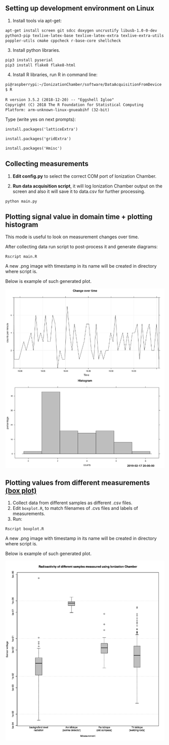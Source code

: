 ## Setting up development environment on Linux

1.  Install tools via apt-get:

```console
apt-get install screen git sdcc doxygen uncrustify libusb-1.0-0-dev python3-pip texlive-latex-base texlive-latex-extra texlive-extra-utils poppler-utils cmake cppcheck r-base-core shellcheck
```

3. Install python libraries.
```console
pip3 install pyserial
pip3 install flake8 flake8-html
```

4. Install R libraries, run R in command line:
```console
pi@raspberrypi:~/IonizationChamber/software/DataAcquisitionFromDevice $ R

R version 3.5.2 (2018-12-20) -- "Eggshell Igloo"
Copyright (C) 2018 The R Foundation for Statistical Computing
Platform: arm-unknown-linux-gnueabihf (32-bit)
```

Type (write yes on next prompts):

```
install.packages('latticeExtra')
```

```
install.packages('gridExtra')
```

```
install.packages('Hmisc')
```


## Collecting measurements

1. **Edit config.py** to select the correct COM port of Ionization Chamber.

2. **Run data acquisition script**, it will log Ionization Chamber output on the screen and also it will save it to data.csv for further processing.

```
python main.py
```

## Plotting signal value in domain time + plotting histogram

This mode is useful to look on measurement changes over time.

After collecting data run script to post-process it and generate diagrams:

```
Rscript main.R
```

A new .png image with timestamp in its name will be created in directory where script is.

Below is example of such generated plot.

![boxplot](https://raw.githubusercontent.com/RobertGawron/IonizationChamber/master/Documentation/Plots/time_domain_example.png)


## Plotting values from different measurements [(box plot)](https://en.wikipedia.org/wiki/Box_plot)

1. Collect data from different samples as different .csv files.
2. Edit ```boxplot.R```, to match filenames of .cvs files and labels of measurements.
3. Run:

```
Rscript boxplot.R
```

A new .png image with timestamp in its name will be created in directory where script is.

Below is example of such generated plot.

![boxplot](https://raw.githubusercontent.com/RobertGawron/IonizationChamber/master/Documentation/Plots/box_plot_example.png)

